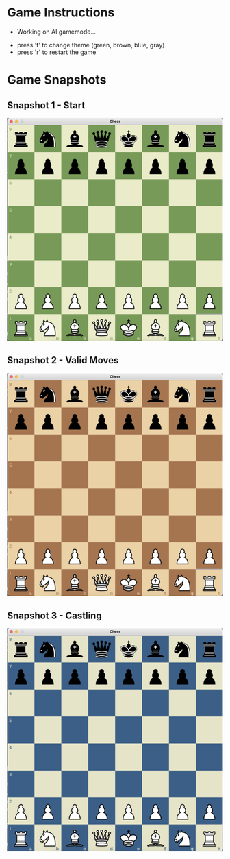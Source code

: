 # Game Instructions

* Working on AI gamemode...

- press 't' to change theme (green, brown, blue, gray)
- press 'r' to restart the game

# Game Snapshots

## Snapshot 1 - Start
![snapshot1](snapshots/snapshot1.png)

## Snapshot 2 - Valid Moves
![snapshot2](snapshots/snapshot2.png)

## Snapshot 3 - Castling
![snapshot3](snapshots/snapshot3.png)
